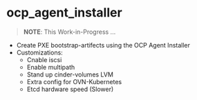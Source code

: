 # ocp_agent_installer

> **NOTE**: This Work-in-Progress ...


* Create PXE bootstrap-artifects using the OCP Agent Installer
* Customizations:
  * Cnable iscsi
  * Enable multipath
  * Stand up cinder-volumes LVM
  * Extra config for OVN-Kubernetes
  * Etcd hardware speed (Slower)
